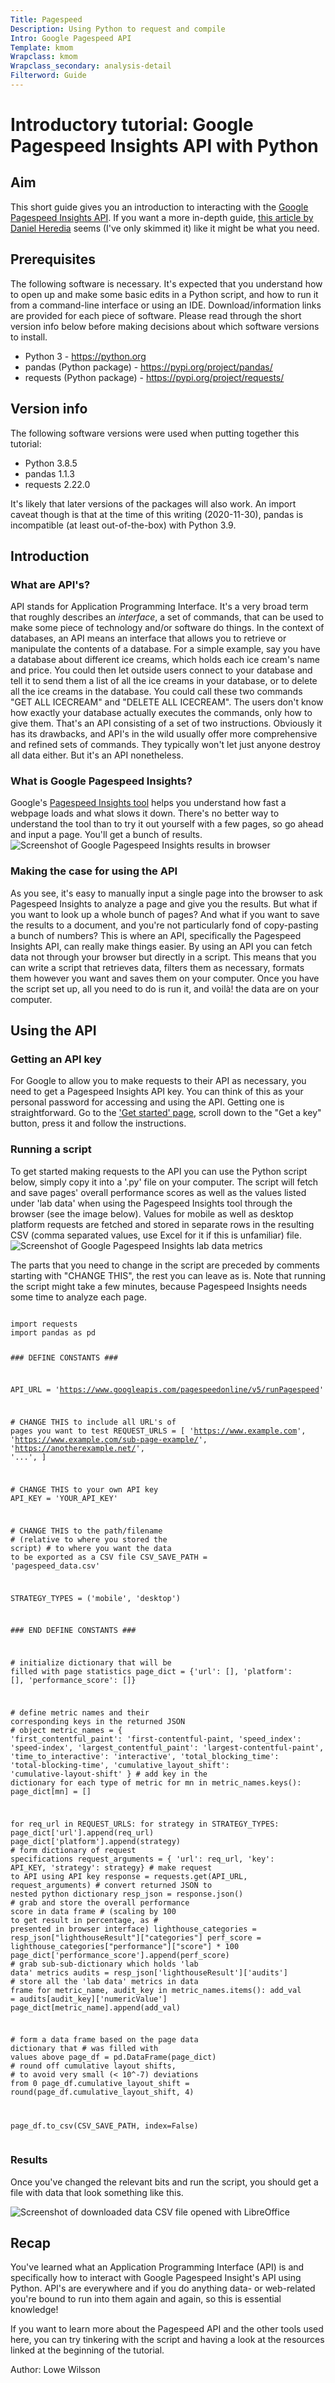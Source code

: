 ```yaml
---
Title: Pagespeed
Description: Using Python to request and compile
Intro: Google Pagespeed API
Template: kmom
Wrapclass: kmom
Wrapclass_secondary: analysis-detail
Filterword: Guide
---
```

# Introductory tutorial: Google Pagespeed Insights API with Python

## Aim
This short guide gives you an introduction to interacting with the [Google Pagespeed Insights API](https://developers.google.com/speed/docs/insights/v5/get-started). If you want a more in-depth guide, [this article by Daniel Heredia](https://www.danielherediamejias.com/pagespeed-insights-api-with-python/) seems (I've only skimmed it) like it might be what you need.

## Prerequisites
The following software is necessary. It's expected that you understand how to open up and make some basic edits in a Python script, and how to run it from a command-line interface or using an IDE. Download/information links are provided for each piece of software. Please read through the short version info below before making decisions about which software versions to install.
* Python 3 - https://python.org
* pandas (Python package) - https://pypi.org/project/pandas/
* requests (Python package) - https://pypi.org/project/requests/

## Version info
The following software versions were used when putting together this tutorial:

* Python 3.8.5
* pandas 1.1.3
* requests 2.22.0

It's likely that later versions of the packages will also work. An import caveat though is that at the time of this writing (2020-11-30), pandas is incompatible (at least out-of-the-box) with Python 3.9.

## Introduction
### What are API's?
API stands for Application Programming Interface. It's a very broad term that roughly describes an *interface*, a set of commands, that can be used to make some piece of technology and/or software do things. In the context of databases, an API means an interface that allows you to retrieve or manipulate the contents of a database. For a simple example, say you have a database about different ice creams, which holds each ice cream's name and price. You could then let outside users connect to your database and tell it to send them a list of all the ice creams in your database, or to delete all the ice creams in the database. You could call these two commands "GET ALL ICECREAM" and "DELETE ALL ICECREAM". The users don't know how exactly your database actually executes the commands, only how to give them. That's an API consisting of a set of two instructions. Obviously it has its drawbacks, and API's in the wild usually offer more comprehensive and refined sets of commands. They typically won't let just anyone destroy all data either. But it's an API nonetheless.

### What is Google Pagespeed Insights?
Google's [Pagespeed Insights tool](https://developers.google.com/speed/pagespeed/insights/) helps you understand how fast a webpage loads and what slows it down. There's no better way to understand the tool than to try it out yourself with a few pages, so go ahead and input a page. You'll get a bunch of results.
![Screenshot of Google Pagespeed Insights results in browser](%base_url%/image/website_snaps/googlepi_results.png&width=800)

### Making the case for using the API
As you see, it's easy to manually input a single page into the browser to ask Pagespeed Insights to analyze a page and give you the results. But what if you want to look up a whole bunch of pages? And what if you want to save the results to a document, and you're not particularly fond of copy-pasting a bunch of numbers? This is where an API, specifically the Pagespeed Insights API, can really make things easier. By using an API you can fetch data not through your browser but directly in a script. This means that you can write a script that retrieves data, filters them as necessary, formats them however you want and saves them on your computer. Once you have the script set up, all you need to do is run it, and voilà! the data are on your computer.

## Using the API
### Getting an API key
For Google to allow you to make requests to their API as necessary, you need to get a Pagespeed Insights API key. You can think of this as your personal password for accessing and using the API. Getting one is straightforward. Go to the ['Get started' page](https://developers.google.com/speed/docs/insights/v5/get-started#APIKey), scroll down to the "Get a key" button, press it and follow the instructions.

### Running a script
To get started making requests to the API you can use the Python script below, simply copy it into a '.py' file on your computer. The script will fetch and save pages' overall performance scores as well as the values listed under 'lab data' when using the Pagespeed Insights tool through the browser (see the image below). Values for mobile as well as desktop platform requests are fetched and stored in separate rows in the resulting CSV (comma separated values, use Excel for it if this is unfamiliar) file.
![Screenshot of Google Pagespeed Insights lab data metrics](%base_url%/image/website_snaps/googlepi_labdata.png&width=800)

The parts that you need to change in the script are preceded by comments starting with "CHANGE THIS", the rest you can leave as is. Note that running the script might take a few minutes, because Pagespeed Insights needs some time to analyze each page.

<div class="code-block code-python">
    <pre><code>
import requests
import pandas as pd

<span class="code-comment">### DEFINE CONSTANTS ###</span>

API_URL = 'https://www.googleapis.com/pagespeedonline/v5/runPagespeed'

<span class="code-comment"># CHANGE THIS to include all URL's of pages you want to test</span>
REQUEST_URLS = [
    'https://www.example.com',
    'https://www.example.com/sub-page-example/',
    'https://anotherexample.net/',
    '...',
]

<span class="code-comment"># CHANGE THIS to your own API key</span>
API_KEY = 'YOUR_API_KEY'

<span class="code-comment"># CHANGE THIS to the path/filename</span>
<span class="code-comment"># (relative to where you stored the script)</span>
<span class="code-comment"># to where you want the data to be exported as a CSV file</span>
CSV_SAVE_PATH = 'pagespeed_data.csv'

STRATEGY_TYPES = ('mobile', 'desktop')

<span class="code-comment">### END DEFINE CONSTANTS ###</span>

<span class="code-comment"># initialize dictionary that will be filled with page statistics</span>
page_dict = {'url': [], 'platform': [], 'performance_score': []}

<span class="code-comment"># define metric names and their corresponding keys in the returned JSON</span>
<span class="code-comment"># object</span>
metric_names = {
    'first_contentful_paint': 'first-contentful-paint,
    'speed_index': 'speed-index',
    'largest_contentful_paint': 'largest-contentful-paint',
    'time_to_interactive': 'interactive',
    'total_blocking_time': 'total-blocking-time',
    'cumulative_layout_shift': 'cumulative-layout-shift'
}
<span class="code-comment"># add key in the dictionary for each type of metric</span>
for mn in metric_names.keys():
    page_dict[mn] = []

for req_url in REQUEST_URLS:
    for strategy in STRATEGY_TYPES:
        page_dict['url'].append(req_url)
        page_dict['platform'].append(strategy)
        <span class="code-comment"># form dictionary of request specifications</span>
        request_arguments = {
            'url': req_url,
            'key': API_KEY,
            'strategy': strategy}
        <span class="code-comment"># make request to API using API key</span>
        response = requests.get(API_URL, request_arguments)
        <span class="code-comment"># convert returned JSON to nested python dictionary</span>
        resp_json = response.json()
        <span class="code-comment"># grab and store the overall performance score in data frame</span>
        <span class="code-comment"># (scaling by 100 to get result in percentage, as</span>
        <span class="code-comment"># presented in browser interface)</span>
        lighthouse_categories = resp_json["lighthouseResult"]["categories"]
        perf_score = lighthouse_categories["performance"]["score"] * 100
        page_dict['performance_score'].append(perf_score)
        <span class="code-comment"># grab sub-sub-dictionary which holds 'lab data' metrics</span>
        audits = resp_json['lighthouseResult']['audits']
        <span class="code-comment"># store all the 'lab data' metrics in data frame</span>
        for metric_name, audit_key in metric_names.items():
            add_val = audits[audit_key]['numericValue']
            page_dict[metric_name].append(add_val)

<span class="code-comment"># form a data frame based on the page data dictionary that</span>
<span class="code-comment"># was filled with values above</span>
page_df = pd.DataFrame(page_dict)
<span class="code-comment"># round off cumulative layout shifts,</span>
<span class="code-comment"># to avoid very small (&lt; 10^-7) deviations from 0</span>
page_df.cumulative_layout_shift = round(page_df.cumulative_layout_shift, 4)

page_df.to_csv(CSV_SAVE_PATH, index=False)
        </code></pre>
</div>

### Results
Once you've changed the relevant bits and run the script, you should get a file with data that look something like this.

![Screenshot of downloaded data CSV file opened with LibreOffice](%base_url%/image/googlepi_downloaded_data.png&width=800)

## Recap
You've learned what an Application Programming Interface (API) is and specifically how to interact with Google Pagespeed Insight's API using Python. API's are everywhere and if you do anything data- or web-related you're bound to run into them again and again, so this is essential knowledge!

If you want to learn more about the Pagespeed API and the other tools used here, you can try tinkering with the script and having a look at the resources linked at the beginning of the tutorial.

Author: Lowe Wilsson
